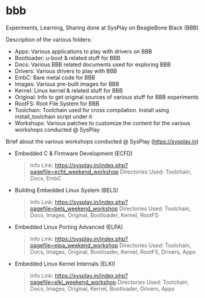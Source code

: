 # bbb
Experiments, Learning, Sharing done at SysPlay on BeagleBone Black (BBB)

Description of the various folders:

+ Apps: Various applications to play with drivers on BBB
+ Bootloader: u-boot & related stuff for BBB
+ Docs: Various BBB related documents used for exploring BBB
+ Drivers: Various drivers to play with BBB
+ EmbC: Bare metal code for BBB
+ Images: Various pre-built images for BBB
+ Kernel: Linux kernel & related stuff for BBB
+ Original: Info to get original sources of various stuff for BBB experiments
+ RootFS: Root File System for BBB
+ Toolchain: Toolchain used for cross compilation. Install using install_toolchain script under it
+ Workshops: Various patches to customize the content for the various workshops conducted @ SysPlay

Brief about the various workshops conducted @ SysPlay (https://sysplay.in)

+ Embedded C & Firmware Development (ECFD)
	> Info Link: https://sysplay.in/index.php?pagefile=ecfd_weekend_workshop
	> Directories Used: Toolchain, Docs, EmbC

+ Building Embedded Linux System (BELS)
	> Info Link: https://sysplay.in/index.php?pagefile=bels_weekend_workshop
	> Directories Used: Toolchain, Docs, Images, Original, Bootloader, Kernel, RootFS

+ Embedded Linux Porting Advanced (ELPA)
	> Info Link: https://sysplay.in/index.php?pagefile=elpa_weekend_workshop
	> Directories Used: Toolchain, Docs, Images, Original, Bootloader, Kernel, RootFS, Drivers, Apps

+ Embedded Linux Kernel Internals (ELKI)
	> Info Link: https://sysplay.in/index.php?pagefile=elki_weekend_workshop
	> Directories Used: Toolchain, Docs, Images, Original, Kernel, Bootloader, Drivers, Apps

